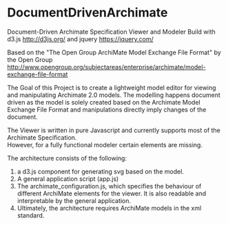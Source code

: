 # DocumentDrivenArchimate
Document-Driven Archimate Specification Viewer and Modeler
Build with d3.js http://d3js.org/ and jquery https://jquery.com/

Based on the "The Open Group ArchiMate Model Exchange File Format" by the Open Group http://www.opengroup.org/subjectareas/enterprise/archimate/model-exchange-file-format

The Goal of this Project is to create a lightweight model editor for viewing and manipulating Archimate 2.0 models. The modelling happens document driven as the model is solely created based on the Archimate Model Exchange File Format and manipulations directly imply changes of the document. 

The Viewer is written in pure Javascript and currently supports most of the Archimate Specification.  
However, for a fully functional modeler certain elements are missing.

The architecture consists of the following:

1. a d3.js component for generating svg based on the model. 
2. A general application script (app.js) 
3. The archimate_configuration.js, which specifies the behaviour of different ArchiMate elements for the viewer. It is also readable and interpretable by the general application. 
4. Ultimately, the architecture requires ArchiMate models in the xml standard.
